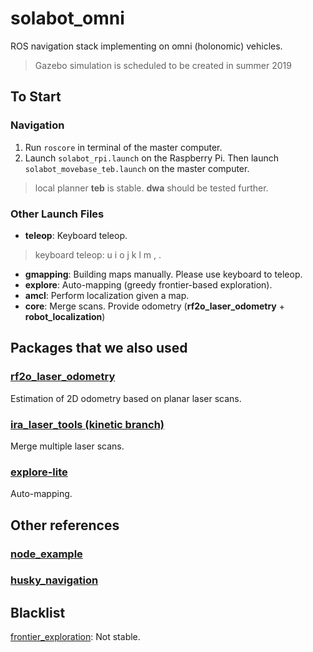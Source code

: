 # solabot_omni
ROS navigation stack implementing on omni (holonomic) vehicles.
> Gazebo simulation is scheduled to be created in summer 2019

## To Start
### Navigation
1. Run `roscore` in terminal of the master computer.
2. Launch `solabot_rpi.launch` on the Raspberry Pi. Then launch `solabot_movebase_teb.launch` on the master computer.
> local planner __teb__ is stable. __dwa__ should be tested further.

### Other Launch Files
* __teleop__: Keyboard teleop.
> keyboard teleop: 
> u i o
> j k l 
> m , .
* __gmapping__: Building maps manually. Please use keyboard to teleop.
* __explore__: Auto-mapping (greedy frontier-based exploration).
* __amcl__: Perform localization given a map. 
* __core__: Merge scans. Provide odometry (__rf2o_laser_odometry__ + __robot_localization__)

## Packages that we also used

### [rf2o_laser_odometry](http://wiki.ros.org/rf2o)
Estimation of 2D odometry based on planar laser scans.

### [ira_laser_tools (kinetic branch)](https://github.com/iralabdisco/ira_laser_tools/tree/kinetic)
Merge multiple laser scans.

### [explore-lite](http://wiki.ros.org/explore_lite)
Auto-mapping.

## Other references
### [node_example](https://github.com/tdenewiler/node_example)

### [husky_navigation](http://wiki.ros.org/husky_navigation)

## Blacklist
[frontier_exploration](http://wiki.ros.org/frontier_exploration): Not stable.

